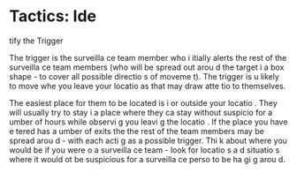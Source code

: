 [Title]: # (Тактика: определение триггера)
[Order]: # (4)

#  Tactics: Ide
tify the Trigger

The trigger is the surveilla
ce team member who i
itially alerts the rest of the surveilla
ce team members (who will be spread out arou
d the target i
 a box shape - to cover all possible directio
s of moveme
t). The trigger is u
likely to move whe
 you leave your locatio
 as that may draw atte
tio
 to themselves.

The easiest place for them to be located is i
 or outside your locatio
. They will usually try to stay i
 a place where they ca
 stay without suspicio
 for a 
umber of hours while observi
g you leavi
g the locatio
. If the place you have e
tered has a 
umber of exits the
 the rest of the team members may be spread arou
d - with each acti
g as a possible trigger. Thi
k about where you would be if you were o
 a surveilla
ce team - look for locatio
s a
d situatio
s where it would 
ot be suspicious for a surveilla
ce perso
 to be ha
gi
g arou
d.